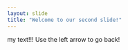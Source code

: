 ```yaml
---
layout: slide
title: "Welcome to our second slide!"
---
```

my text!!!
Use the left arrow to go back!
